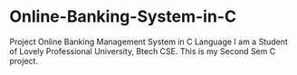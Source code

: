 # Online-Banking-System-in-C
Project Online Banking Management System in C Language
I am a Student of Lovely Professional University, Btech CSE. This is my Second Sem C project.
